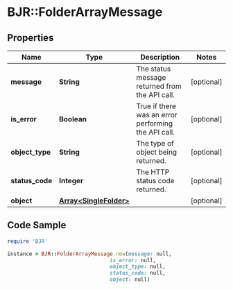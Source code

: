 # BJR::FolderArrayMessage

## Properties

Name | Type | Description | Notes
------------ | ------------- | ------------- | -------------
**message** | **String** | The status message returned from the API call. | [optional] 
**is_error** | **Boolean** | True if there was an error performing the API call. | [optional] 
**object_type** | **String** | The type of object being returned. | [optional] 
**status_code** | **Integer** | The HTTP status code returned. | [optional] 
**object** | [**Array&lt;SingleFolder&gt;**](SingleFolder.md) |  | [optional] 

## Code Sample

```ruby
require 'BJR'

instance = BJR::FolderArrayMessage.new(message: null,
                                 is_error: null,
                                 object_type: null,
                                 status_code: null,
                                 object: null)
```


